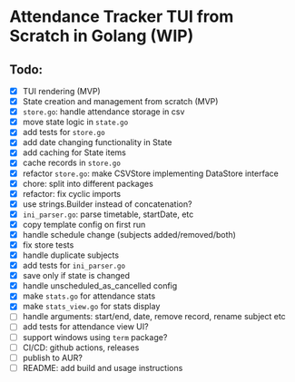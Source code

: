 # Attendance Tracker TUI from Scratch in Golang (WIP)
## Todo:
  - [x] TUI rendering (MVP)
  - [x] State creation and management from scratch (MVP)
  - [x] `store.go`: handle attendance storage in csv
  - [x] move state logic in `state.go`
  - [x] add tests for `store.go`
  - [x] add date changing functionality in State
  - [x] add caching for State items
  - [x] cache records in `store.go`
  - [x] refactor `store.go`: make CSVStore implementing DataStore interface
  - [x] chore: split into different packages
  - [x] refactor: fix cyclic imports
  - [x] use strings.Builder instead of concatenation?
  - [x] `ini_parser.go`: parse timetable, startDate, etc
  - [x] copy template config on first run
  - [x] handle schedule change (subjects added/removed/both)
  - [x] fix store tests
  - [x] handle duplicate subjects
  - [x] add tests for `ini_parser.go`
  - [x] save only if state is changed
  - [x] handle unscheduled_as_cancelled config
  - [x] make `stats.go` for attendance stats
  - [x] make `stats_view.go` for stats display
  - [ ] handle arguments: start/end, date, remove record, rename subject etc
  - [ ] add tests for attendance view UI?
  - [ ] support windows using `term` package?
  - [ ] CI/CD: github actions, releases
  - [ ] publish to AUR?
  - [ ] README: add build and usage instructions
